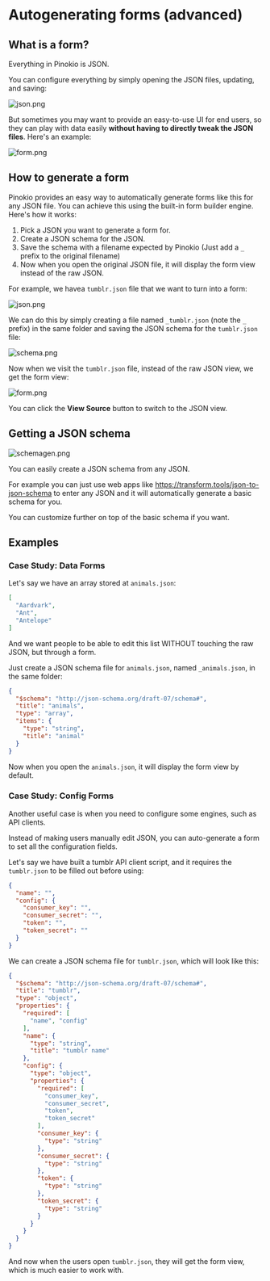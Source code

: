 # Autogenerating forms (advanced)

## What is a form?

Everything in Pinokio is JSON.

You can configure everything by simply opening the JSON files, updating, and saving:

![json.png](json.png)

But sometimes you may want to provide an easy-to-use UI for end users, so they can play with data easily **without having to directly tweak the JSON files**. Here's an example:

![form.png](form.png)

## How to generate a form

Pinokio provides an easy way to automatically generate forms like this for any JSON file. You can achieve this using the built-in form builder engine. Here's how it works:

1. Pick a JSON you want to generate a form for.
2. Create a JSON schema for the JSON.
3. Save the schema with a filename expected by Pinokio (Just add a `_` prefix to the original filename)
4. Now when you open the original JSON file, it will display the form view instead of the raw JSON.

For example, we havea `tumblr.json` file that we want to turn into a form:

![json.png](json.png)

We can do this by simply creating a file named `_tumblr.json` (note the `_` prefix) in the same folder and saving the JSON schema for the `tumblr.json` file:

![schema.png](schema.png)

Now when we visit the `tumblr.json` file, instead of the raw JSON view, we get the form view:

![form.png](form.png)

You can click the **View Source** button to switch to the JSON view.

## Getting a JSON schema

![schemagen.png](schemagen.png)

You can easily create a JSON schema from any JSON.

For example you can just use web apps like https://transform.tools/json-to-json-schema to enter any JSON and it will automatically generate a basic schema for you.

You can customize further on top of the basic schema if you want.

## Examples

### Case Study: Data Forms

Let's say we have an array stored at `animals.json`:

```json
[
  "Aardvark",
  "Ant",
  "Antelope"
]
```

And we want people to be able to edit this list WITHOUT touching the raw JSON, but through a form.

Just create a JSON schema file for `animals.json`, named `_animals.json`, in the same folder:

```json
{
  "$schema": "http://json-schema.org/draft-07/schema#",
  "title": "animals",
  "type": "array",
  "items": {
    "type": "string",
    "title": "animal"
  }
}
```

Now when you open the `animals.json`, it will display the form view by default.

### Case Study: Config Forms

Another useful case is when you need to configure some engines, such as API clients.

Instead of making users manually edit JSON, you can auto-generate a form to set all the configuration fields.

Let's say we have built a tumblr API client script, and it requires the `tumblr.json` to be filled out before using:

```json
{
  "name": "",
  "config": {
    "consumer_key": "",
    "consumer_secret": "",
    "token": "",
    "token_secret": ""
  }
}
```

We can create a JSON schema file for `tumblr.json`, which will look like this:


```json
{
  "$schema": "http://json-schema.org/draft-07/schema#",
  "title": "tumblr",
  "type": "object",
  "properties": {
    "required": [
      "name", "config"
    ],
    "name": {
      "type": "string",
      "title": "tumblr name"
    },
    "config": {
      "type": "object",
      "properties": {
        "required": [
          "consumer_key",
          "consumer_secret",
          "token",
          "token_secret"
        ],
        "consumer_key": {
          "type": "string"
        },
        "consumer_secret": {
          "type": "string"
        },
        "token": {
          "type": "string"
        },
        "token_secret": {
          "type": "string"
        }
      }
    }
  }
}
```

And now when the users open `tumblr.json`, they will get the form view, which is much easier to work with.

